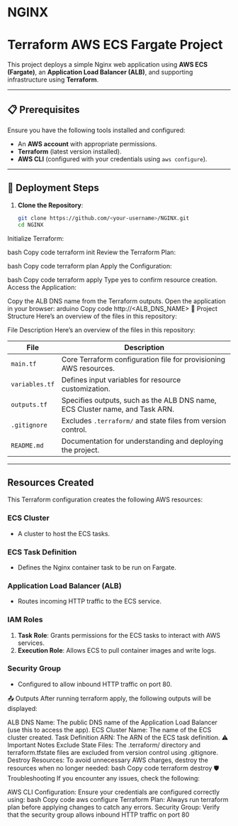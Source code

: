 # NGINX

# Terraform AWS ECS Fargate Project

This project deploys a simple Nginx web application using **AWS ECS (Fargate)**, an **Application Load Balancer (ALB)**, and supporting infrastructure using **Terraform**.

---

## 📋 Prerequisites

Ensure you have the following tools installed and configured:
- An **AWS account** with appropriate permissions.
- **Terraform** (latest version installed).
- **AWS CLI** (configured with your credentials using `aws configure`).

---

## 🚀 Deployment Steps

1. **Clone the Repository**:
   ```bash
   git clone https://github.com/<your-username>/NGINX.git
   cd NGINX
Initialize Terraform:

bash
Copy code
terraform init
Review the Terraform Plan:

bash
Copy code
terraform plan
Apply the Configuration:

bash
Copy code
terraform apply
Type yes to confirm resource creation.
Access the Application:

Copy the ALB DNS name from the Terraform outputs.
Open the application in your browser:
arduino
Copy code
http://<ALB_DNS_NAME>
📁 Project Structure
Here’s an overview of the files in this repository:

File	Description
Here’s an overview of the files in this repository:

| **File**          | **Description**                                                              |
|--------------------|------------------------------------------------------------------------------|
| `main.tf`          | Core Terraform configuration file for provisioning AWS resources.           |
| `variables.tf`     | Defines input variables for resource customization.                         |
| `outputs.tf`       | Specifies outputs, such as the ALB DNS name, ECS Cluster name, and Task ARN.|
| `.gitignore`       | Excludes `.terraform/` and state files from version control.                |
| `README.md`        | Documentation for understanding and deploying the project.                  |

---

## Resources Created

This Terraform configuration creates the following AWS resources:

### ECS Cluster
- A cluster to host the ECS tasks.

### ECS Task Definition
- Defines the Nginx container task to be run on Fargate.

### Application Load Balancer (ALB)
- Routes incoming HTTP traffic to the ECS service.

### IAM Roles
1. **Task Role**: Grants permissions for the ECS tasks to interact with AWS services.
2. **Execution Role**: Allows ECS to pull container images and write logs.

### Security Group
- Configured to allow inbound HTTP traffic on port 80.


📤 Outputs
After running terraform apply, the following outputs will be displayed:

ALB DNS Name: The public DNS name of the Application Load Balancer (use this to access the app).
ECS Cluster Name: The name of the ECS cluster created.
Task Definition ARN: The ARN of the ECS task definition.
⚠️ Important Notes
Exclude State Files:
The .terraform/ directory and terraform.tfstate files are excluded from version control using .gitignore.
Destroy Resources:
To avoid unnecessary AWS charges, destroy the resources when no longer needed:
bash
Copy code
terraform destroy
🛡 Troubleshooting
If you encounter any issues, check the following:

AWS CLI Configuration:
Ensure your credentials are configured correctly using:
bash
Copy code
aws configure
Terraform Plan:
Always run terraform plan before applying changes to catch any errors.
Security Group:
Verify that the security group allows inbound HTTP traffic on port 80
